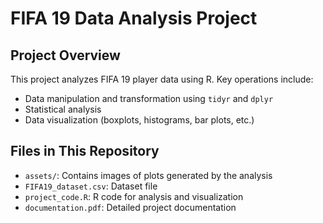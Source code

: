 # FIFA 19 Data Analysis Project

## Project Overview
This project analyzes FIFA 19 player data using R. Key operations include:
- Data manipulation and transformation using `tidyr` and `dplyr`
- Statistical analysis
- Data visualization (boxplots, histograms, bar plots, etc.)

## Files in This Repository
- `assets/`: Contains images of plots generated by the analysis
- `FIFA19_dataset.csv`: Dataset file
- `project_code.R`: R code for analysis and visualization
- `documentation.pdf`: Detailed project documentation

